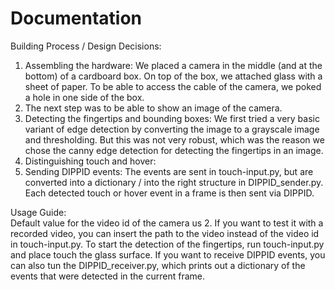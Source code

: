 # Documentation

Building Process / Design Decisions:
1. Assembling the hardware: We placed a camera in the middle (and at the bottom) of a cardboard box. On top of the box, we attached glass with a sheet of paper. To be able to access the cable of the camera, we poked a hole in one side of the box.
2. The next step was to be able to show an image of the camera. 
3. Detecting the fingertips and bounding boxes: We first tried a very basic variant of edge detection by converting the image to a grayscale image and thresholding. But this was not very robust, which was the reason we chose the canny edge detection for detecting the fingertips in an image.
4. Distinguishing touch and hover:
5. Sending DIPPID events: The events are sent in touch-input.py, but are converted into a dictionary / into the right structure in DIPPID_sender.py. Each detected touch or hover event in a frame is then sent via DIPPID.


Usage Guide: <br>
Default value for the video id of the camera us 2. If you want to test it with a recorded video, you can insert the path to the video instead of the video id in touch-input.py. To start the detection of the fingertips, run touch-input.py and place touch the glass surface. If you want to receive DIPPID events, you can also tun the DIPPID_receiver.py, which prints out a dictionary of the events that were detected in the current frame.